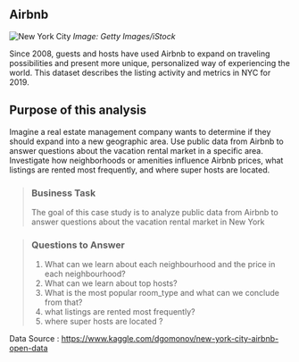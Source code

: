 ## Airbnb
![New York City](https://tophotel.news/wp-content/uploads/2019/03/New-York-City-Brooklyn-Bridge-Panorama-Juergen-Roth-2.jpg)
*Image: Getty Images/iStock*


Since 2008, guests and hosts have used Airbnb to expand on traveling possibilities and present more unique, 
personalized way of experiencing the world. 
This dataset describes the listing activity and metrics in NYC for 2019.<br />


## Purpose of this analysis

Imagine a real estate management company wants to determine if they should expand
into a new geographic area. Use public data from Airbnb to answer questions about the vacation rental market in a specific
area. Investigate how neighborhoods or amenities influence Airbnb prices, what listings are rented most frequently, and
where super hosts are located.


> ### Business Task 
> The goal of this case study is to analyze public data from Airbnb to answer questions about the vacation rental market in New York



> ### Questions to Answer
> 1. What can we learn about each neighbourhood and the price in each neighbourhood?
> 2. What can we learn about top hosts?
> 3. What is the most popular room_type and what can we conclude from that?
> 4. what listings are rented most frequently?
> 5. where super hosts are located ?


Data Source : https://www.kaggle.com/dgomonov/new-york-city-airbnb-open-data
